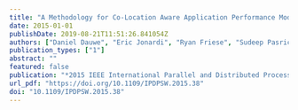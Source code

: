 ```yaml
---
title: "A Methodology for Co-Location Aware Application Performance Modeling in Multicore Computing"
date: 2015-01-01
publishDate: 2019-08-21T11:51:26.841054Z
authors: ["Daniel Dauwe", "Eric Jonardi", "Ryan Friese", "Sudeep Pasricha", "Anthony A. Maciejewski", "David A. Bader", "Howard Jay Siegel"]
publication_types: ["1"]
abstract: ""
featured: false
publication: "*2015 IEEE International Parallel and Distributed Processing Symposium Workshop, IPDPS 2015, Hyderabad, India, May 25-29, 2015*"
url_pdf: "https://doi.org/10.1109/IPDPSW.2015.38"
doi: "10.1109/IPDPSW.2015.38"
---
```



